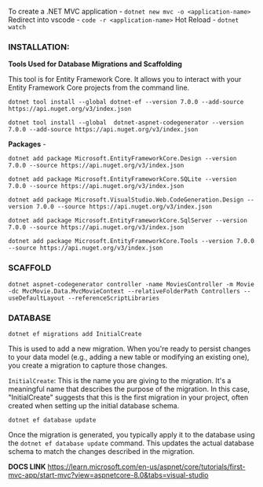   
  

To create a .NET MVC application - ```dotnet new mvc -o <application-name>```
Redirect into vscode - ```code -r <application-name>```
Hot Reload - ```dotnet watch```

  

### **INSTALLATION:**

**Tools Used for Database Migrations and Scaffolding**

This tool is for Entity Framework Core. It allows you to interact with your Entity Framework Core projects from the command line.
```
dotnet tool install --global dotnet-ef --version 7.0.0 --add-source https://api.nuget.org/v3/index.json
```


```
dotnet tool install --global  dotnet-aspnet-codegenerator --version 7.0.0 --add-source https://api.nuget.org/v3/index.json

```

**Packages** - 

```
dotnet add package Microsoft.EntityFrameworkCore.Design --version 7.0.0 --source https://api.nuget.org/v3/index.json

dotnet add package Microsoft.EntityFrameworkCore.SQLite --version 7.0.0 --source https://api.nuget.org/v3/index.json

dotnet add package Microsoft.VisualStudio.Web.CodeGeneration.Design --version 7.0.0 --source https://api.nuget.org/v3/index.json

dotnet add package Microsoft.EntityFrameworkCore.SqlServer --version 7.0.0 --source https://api.nuget.org/v3/index.json

dotnet add package Microsoft.EntityFrameworkCore.Tools --version 7.0.0 --source https://api.nuget.org/v3/index.json
```

### **SCAFFOLD**

```
dotnet aspnet-codegenerator controller -name MoviesController -m Movie -dc MvcMovie.Data.MvcMovieContext --relativeFolderPath Controllers --useDefaultLayout --referenceScriptLibraries

```
  
  
### **DATABASE**

```
dotnet ef migrations add InitialCreate
```

This is used to add a new migration. When you're ready to persist changes to your data model (e.g., adding a new table or modifying an existing one), you create a migration to capture those changes. 

`InitialCreate`: This is the name you are giving to the migration. It's a meaningful name that describes the purpose of the migration. In this case, "InitialCreate" suggests that this is the first migration in your project, often created when setting up the initial database schema.

```
dotnet ef database update
```

Once the migration is generated, you typically apply it to the database using the `dotnet ef database update` command. This updates the actual database schema to match the changes described in the migration.

**DOCS LINK** 
https://learn.microsoft.com/en-us/aspnet/core/tutorials/first-mvc-app/start-mvc?view=aspnetcore-8.0&tabs=visual-studio